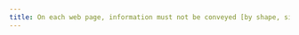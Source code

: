 ```yaml
---
title: On each web page, information must not be conveyed [by shape, size or location](#indication-conveyed-by-shape-size-or-location) only. Is this rule implemented appropriately?
---
```

